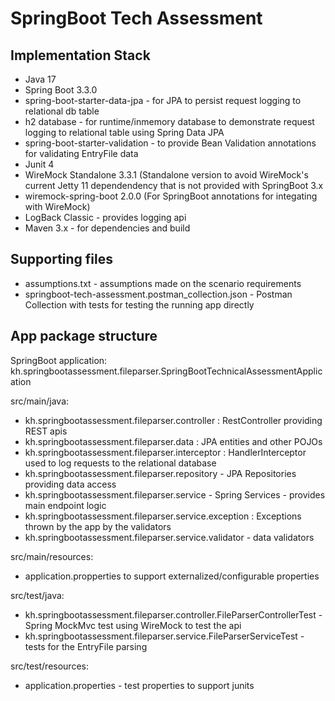 # SpringBoot Tech Assessment

## Implementation Stack
- Java 17
- Spring Boot 3.3.0
- spring-boot-starter-data-jpa - for JPA to persist request logging to relational db table
- h2 database - for runtime/inmemory database to demonstrate request logging to relational table using Spring Data JPA
- spring-boot-starter-validation - to provide Bean Validation annotations for validating EntryFile data
- Junit 4
- WireMock Standalone 3.3.1 (Standalone version to avoid WireMock's current Jetty 11 dependendency that is not provided
with SpringBoot 3.x
- wiremock-spring-boot 2.0.0 (For SpringBoot annotations for integating with WireMock)
- LogBack Classic - provides logging api
- Maven 3.x - for dependencies and build


## Supporting files
- assumptions.txt - assumptions made on the scenario requirements
- springboot-tech-assessment.postman_collection.json - Postman Collection with tests for testing the running app directly 

## App package structure

SpringBoot application: kh.springbootassessment.fileparser.SpringBootTechnicalAssessmentApplication

src/main/java:
- kh.springbootassessment.fileparser.controller : RestController providing REST apis
- kh.springbootassessment.fileparser.data : JPA entities and other POJOs
- kh.springbootassessment.fileparser.interceptor : HandlerInterceptor used to log requests to the relational database
- kh.springbootassessment.fileparser.repository - JPA Repositories providing data access
- kh.springbootassessment.fileparser.service - Spring Services - provides main endpoint logic
- kh.springbootassessment.fileparser.service.exception : Exceptions thrown by the app by the validators
- kh.springbootassessment.fileparser.service.validator - data validators

src/main/resources:
- application.propperties to support externalized/configurable properties

src/test/java:
- kh.springbootassessment.fileparser.controller.FileParserControllerTest - Spring MockMvc test using WireMock to test the api
- kh.springbootassessment.fileparser.service.FileParserServiceTest - tests for the EntryFile parsing

src/test/resources:
- application.properties - test properties to support junits

